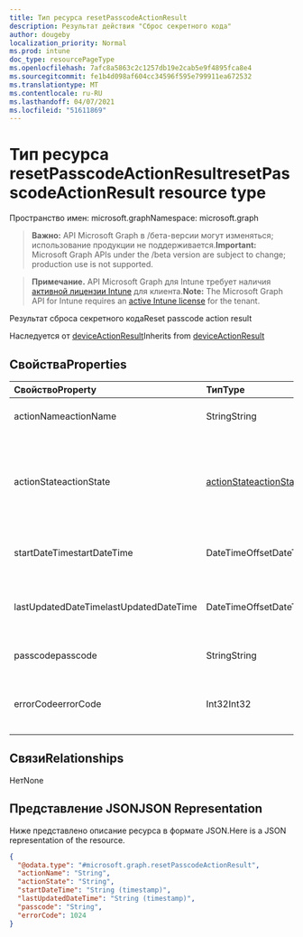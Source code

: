 ```yaml
---
title: Тип ресурса resetPasscodeActionResult
description: Результат действия "Сброс секретного кода"
author: dougeby
localization_priority: Normal
ms.prod: intune
doc_type: resourcePageType
ms.openlocfilehash: 7afc8a5863c2c1257db19e2cab5e9f4895fca8e4
ms.sourcegitcommit: fe1b4d098af604cc34596f595e799911ea672532
ms.translationtype: MT
ms.contentlocale: ru-RU
ms.lasthandoff: 04/07/2021
ms.locfileid: "51611869"
---
```

# <a name="resetpasscodeactionresult-resource-type"></a><span data-ttu-id="c745d-103">Тип ресурса resetPasscodeActionResult</span><span class="sxs-lookup"><span data-stu-id="c745d-103">resetPasscodeActionResult resource type</span></span>

<span data-ttu-id="c745d-104">Пространство имен: microsoft.graph</span><span class="sxs-lookup"><span data-stu-id="c745d-104">Namespace: microsoft.graph</span></span>

> <span data-ttu-id="c745d-105">**Важно:** API Microsoft Graph в /бета-версии могут изменяться; использование продукции не поддерживается.</span><span class="sxs-lookup"><span data-stu-id="c745d-105">**Important:** Microsoft Graph APIs under the /beta version are subject to change; production use is not supported.</span></span>

> <span data-ttu-id="c745d-106">**Примечание.** API Microsoft Graph для Intune требует наличия [активной лицензии Intune](https://go.microsoft.com/fwlink/?linkid=839381) для клиента.</span><span class="sxs-lookup"><span data-stu-id="c745d-106">**Note:** The Microsoft Graph API for Intune requires an [active Intune license](https://go.microsoft.com/fwlink/?linkid=839381) for the tenant.</span></span>

<span data-ttu-id="c745d-107">Результат сброса секретного кода</span><span class="sxs-lookup"><span data-stu-id="c745d-107">Reset passcode action result</span></span>


<span data-ttu-id="c745d-108">Наследуется от [deviceActionResult](../resources/intune-devices-deviceactionresult.md)</span><span class="sxs-lookup"><span data-stu-id="c745d-108">Inherits from [deviceActionResult](../resources/intune-devices-deviceactionresult.md)</span></span>

## <a name="properties"></a><span data-ttu-id="c745d-109">Свойства</span><span class="sxs-lookup"><span data-stu-id="c745d-109">Properties</span></span>
|<span data-ttu-id="c745d-110">Свойство</span><span class="sxs-lookup"><span data-stu-id="c745d-110">Property</span></span>|<span data-ttu-id="c745d-111">Тип</span><span class="sxs-lookup"><span data-stu-id="c745d-111">Type</span></span>|<span data-ttu-id="c745d-112">Описание</span><span class="sxs-lookup"><span data-stu-id="c745d-112">Description</span></span>|
|:---|:---|:---|
|<span data-ttu-id="c745d-113">actionName</span><span class="sxs-lookup"><span data-stu-id="c745d-113">actionName</span></span>|<span data-ttu-id="c745d-114">String</span><span class="sxs-lookup"><span data-stu-id="c745d-114">String</span></span>|<span data-ttu-id="c745d-115">Название действия. Наследуется от [deviceActionResult](../resources/intune-devices-deviceactionresult.md).</span><span class="sxs-lookup"><span data-stu-id="c745d-115">Action name Inherited from [deviceActionResult](../resources/intune-devices-deviceactionresult.md)</span></span>|
|<span data-ttu-id="c745d-116">actionState</span><span class="sxs-lookup"><span data-stu-id="c745d-116">actionState</span></span>|[<span data-ttu-id="c745d-117">actionState</span><span class="sxs-lookup"><span data-stu-id="c745d-117">actionState</span></span>](../resources/intune-devices-actionstate.md)|<span data-ttu-id="c745d-118">Состояние действия, унаследованной от [deviceActionResult](../resources/intune-devices-deviceactionresult.md).</span><span class="sxs-lookup"><span data-stu-id="c745d-118">State of the action Inherited from [deviceActionResult](../resources/intune-devices-deviceactionresult.md).</span></span> <span data-ttu-id="c745d-119">Возможные значения: `none`, `pending`, `canceled`, `active`, `done`, `failed`, `notSupported`.</span><span class="sxs-lookup"><span data-stu-id="c745d-119">Possible values are: `none`, `pending`, `canceled`, `active`, `done`, `failed`, `notSupported`.</span></span>|
|<span data-ttu-id="c745d-120">startDateTime</span><span class="sxs-lookup"><span data-stu-id="c745d-120">startDateTime</span></span>|<span data-ttu-id="c745d-121">DateTimeOffset</span><span class="sxs-lookup"><span data-stu-id="c745d-121">DateTimeOffset</span></span>|<span data-ttu-id="c745d-122">Время начала действия. Наследуется от [deviceActionResult](../resources/intune-devices-deviceactionresult.md).</span><span class="sxs-lookup"><span data-stu-id="c745d-122">Time the action was initiated Inherited from [deviceActionResult](../resources/intune-devices-deviceactionresult.md)</span></span>|
|<span data-ttu-id="c745d-123">lastUpdatedDateTime</span><span class="sxs-lookup"><span data-stu-id="c745d-123">lastUpdatedDateTime</span></span>|<span data-ttu-id="c745d-124">DateTimeOffset</span><span class="sxs-lookup"><span data-stu-id="c745d-124">DateTimeOffset</span></span>|<span data-ttu-id="c745d-125">Время последнего обновления действия. Наследуется от [deviceActionResult](../resources/intune-devices-deviceactionresult.md)</span><span class="sxs-lookup"><span data-stu-id="c745d-125">Time the action state was last updated Inherited from [deviceActionResult](../resources/intune-devices-deviceactionresult.md)</span></span>|
|<span data-ttu-id="c745d-126">passcode</span><span class="sxs-lookup"><span data-stu-id="c745d-126">passcode</span></span>|<span data-ttu-id="c745d-127">String</span><span class="sxs-lookup"><span data-stu-id="c745d-127">String</span></span>|<span data-ttu-id="c745d-128">Новый секретный код для устройства</span><span class="sxs-lookup"><span data-stu-id="c745d-128">Newly generated passcode for the device</span></span> |
|<span data-ttu-id="c745d-129">errorCode</span><span class="sxs-lookup"><span data-stu-id="c745d-129">errorCode</span></span>|<span data-ttu-id="c745d-130">Int32</span><span class="sxs-lookup"><span data-stu-id="c745d-130">Int32</span></span>|<span data-ttu-id="c745d-131">Код ошибки действия RotateBitLockerKeys.</span><span class="sxs-lookup"><span data-stu-id="c745d-131">RotateBitLockerKeys action error code.</span></span> <span data-ttu-id="c745d-132">Допустимые значения от 0 до 2147483647</span><span class="sxs-lookup"><span data-stu-id="c745d-132">Valid values 0 to 2147483647</span></span>|

## <a name="relationships"></a><span data-ttu-id="c745d-133">Связи</span><span class="sxs-lookup"><span data-stu-id="c745d-133">Relationships</span></span>
<span data-ttu-id="c745d-134">Нет</span><span class="sxs-lookup"><span data-stu-id="c745d-134">None</span></span>

## <a name="json-representation"></a><span data-ttu-id="c745d-135">Представление JSON</span><span class="sxs-lookup"><span data-stu-id="c745d-135">JSON Representation</span></span>
<span data-ttu-id="c745d-136">Ниже представлено описание ресурса в формате JSON.</span><span class="sxs-lookup"><span data-stu-id="c745d-136">Here is a JSON representation of the resource.</span></span>
<!-- {
  "blockType": "resource",
  "@odata.type": "microsoft.graph.resetPasscodeActionResult"
}
-->
``` json
{
  "@odata.type": "#microsoft.graph.resetPasscodeActionResult",
  "actionName": "String",
  "actionState": "String",
  "startDateTime": "String (timestamp)",
  "lastUpdatedDateTime": "String (timestamp)",
  "passcode": "String",
  "errorCode": 1024
}
```





